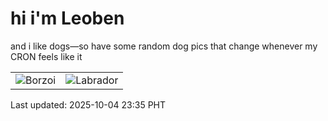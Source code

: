 # hi i'm Leoben

and i like dogs—so have some random dog pics that change whenever my CRON feels like it

|  |  |
|--------|----------|
| ![Borzoi](https://random-dog-vercel.vercel.app/api/random-borzoi?v=1759592124) | ![Labrador](https://random-dog-vercel.vercel.app/api/random-labrador?v=1759592124) |

Last updated: 2025-10-04 23:35 PHT
